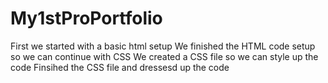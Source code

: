 # My1stProPortfolio
First we started with a basic html setup 
We finished the HTML code setup so we can continue with CSS
We created a CSS file so we can style up the code 
Finsihed the CSS file and dressesd up the code 
